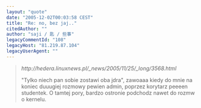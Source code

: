 ```yaml
---
layout: "quote"
date: "2005-12-02T00:03:58 CEST"
title: "Re: no, bez jaj.."
citedAuthor: ""
author: "saji / 匙 / 些事"
legacyCommentId: "108"
legacyHost: "81.219.87.104"
legacyUserAgent: ""
---
```


<blockquote class="biki quote"><cite>http://hedera.linuxnews.pl/_news/2005/11/25/_long/3568.html</cite><p>"Tylko niech pan sobie zostawi oba jdra", zawoaaa   kiedy      do mnie na koniec duuugiej rozmowy pewien admin, poprzez korytarz peeeen studentek. O tamtej pory, bardzo ostronie podchodz nawet do rozmw o kernelu.</p></blockquote>